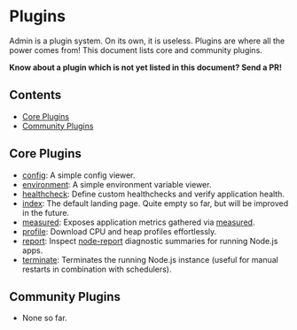 # Plugins

Admin is a plugin system. On its own, it is useless. Plugins are where all the power comes from! This document lists core and community plugins.

**Know about a plugin which is not yet listed in this document? Send a PR!**

<!-- START doctoc generated TOC please keep comment here to allow auto update -->
<!-- DON'T EDIT THIS SECTION, INSTEAD RE-RUN doctoc TO UPDATE -->
## Contents

- [Core Plugins](#core-plugins)
- [Community Plugins](#community-plugins)

<!-- END doctoc generated TOC please keep comment here to allow auto update -->

## Core Plugins

 - [config](plugins/config): A simple config viewer.
 - [environment](plugins/environment): A simple environment variable viewer.
 - [healthcheck](plugins/healthcheck): Define custom healthchecks and verify application health.
 - [index](plugins/index): The default landing page. Quite empty so far, but will be improved in the future.
 - [measured](plugins/measured): Exposes application metrics gathered via [measured](https://github.com/felixge/node-measured).
 - [profile](plugins/profile): Download CPU and heap profiles effortlessly.
 - [report](plugins/report): Inspect [node-report](https://github.com/nodejs/node-report/) diagnostic summaries for running Node.js apps.
 - [terminate](plugins/terminate): Terminates the running Node.js instance (useful for manual restarts in combination with schedulers).


## Community Plugins
 - None so far.
